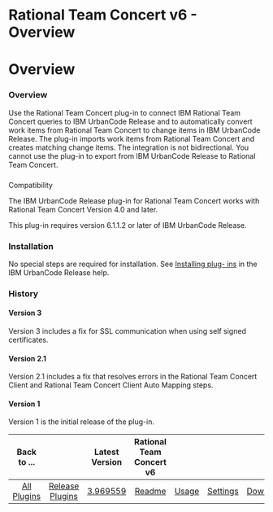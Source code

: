 
Rational Team Concert v6 - Overview
===================================

# Overview


### Overview




Use the Rational Team Concert plug-in to connect IBM Rational Team Concert queries to IBM
UrbanCode Release and to automatically convert work items from Rational Team Concert to change items in IBM UrbanCode
Release. The plug-in imports work items from Rational Team Concert and creates matching change items. The integration is
not bidirectional. You cannot use the plug-in to export from IBM UrbanCode Release to Rational Team Concert.

###
Compatibility

The IBM UrbanCode Release plug-in for Rational Team Concert works with Rational Team Concert Version 4.0
and later.

This plug-in requires version 6.1.1.2 or later of IBM UrbanCode Release.

### Installation

No special
steps are required for installation. See [Installing plug-
ins](http://www.ibm.com/support/knowledgecenter/SS4GCC_6.1.1/com.ibm.urelease.doc/topics/settings_plugins.html
"Installing plug-ins") in the IBM UrbanCode Release help.

### History

#### Version 3

Version 3 includes a fix for
SSL communication when using self signed certificates.

#### Version 2.1

Version 2.1 includes a fix that resolves
errors in the Rational Team Concert Client and Rational Team Concert Client Auto Mapping steps.

#### Version 1


Version 1 is the initial release of the plug-in.


|Back to ...||Latest Version|Rational Team Concert v6 ||||
| :---: | :---: | :---: | :---: | :---: | :---: | :---: |
|[All Plugins](../../index.md)|[Release Plugins](../README.md)|[3.969559](https://raw.githubusercontent.com/UrbanCode/IBM-UCR-PLUGINS/main/files/RTC/ucr-plugin-rtc-3.969559.zip)|[Readme](README.md)|[Usage](usage.md)|[Settings](settings.md)|[Downloads](downloads.md)|
